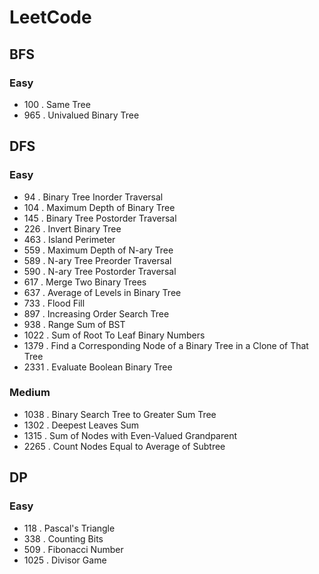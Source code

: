 # LeetCode

## BFS
### Easy
* 100 . Same Tree
* 965 . Univalued Binary Tree
 
## DFS
### Easy
* 94 . Binary Tree Inorder Traversal
* 104 . Maximum Depth of Binary Tree
* 145 . Binary Tree Postorder Traversal
* 226 . Invert Binary Tree
* 463 . Island Perimeter
* 559 . Maximum Depth of N-ary Tree
* 589 . N-ary Tree Preorder Traversal
* 590 . N-ary Tree Postorder Traversal
* 617 . Merge Two Binary Trees
* 637 . Average of Levels in Binary Tree
* 733 . Flood Fill
* 897 . Increasing Order Search Tree
* 938 . Range Sum of BST
* 1022 . Sum of Root To Leaf Binary Numbers
* 1379 . Find a Corresponding Node of a Binary Tree in a Clone of That Tree
* 2331 . Evaluate Boolean Binary Tree

### Medium
* 1038 . Binary Search Tree to Greater Sum Tree
* 1302 . Deepest Leaves Sum
* 1315 . Sum of Nodes with Even-Valued Grandparent
* 2265 . Count Nodes Equal to Average of Subtree

## DP
### Easy
* 118 . Pascal's Triangle
* 338 . Counting Bits
* 509 . Fibonacci Number
* 1025 . Divisor Game

